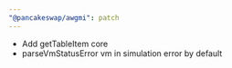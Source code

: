 ```yaml
---
"@pancakeswap/awgmi": patch
---
```


- Add getTableItem core
- parseVmStatusError vm in simulation error by default
